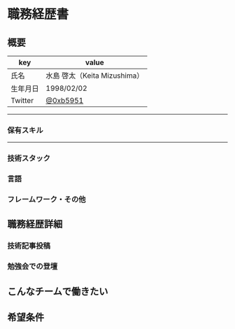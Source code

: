 # 職務経歴書

## 概要

|key|value|
|---|---|
|氏名| 水島 啓太（Keita Mizushima）|
|生年月日|1998/02/02|
|Twitter|[@0xb5951](https://twitter.com/0xb5951)|

---

### 保有スキル


---

### 技術スタック

### 言語

### フレームワーク・その他

## 職務経歴詳細

### 技術記事投稿

### 勉強会での登壇

## こんなチームで働きたい

## 希望条件
